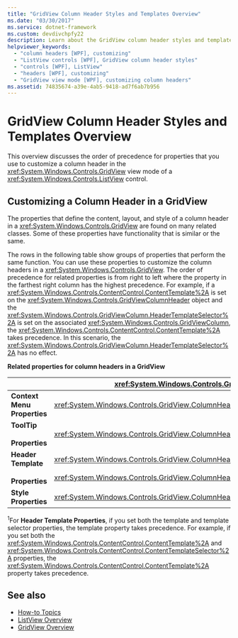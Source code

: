 ```yaml
---
title: "GridView Column Header Styles and Templates Overview"
ms.date: "03/30/2017"
ms.service: dotnet-framework
ms.custom: devdivchpfy22
description: Learn about the GridView column header styles and templates.
helpviewer_keywords: 
  - "column headers [WPF], customizing"
  - "ListView controls [WPF], GridView column header styles"
  - "controls [WPF], ListView"
  - "headers [WPF], customizing"
  - "GridView view mode [WPF], customizing column headers"
ms.assetid: 74835674-a39e-4ab5-9418-ad7f6ab7b956
---
```

# GridView Column Header Styles and Templates Overview

This overview discusses the order of precedence for properties that you use to customize a column header in the <xref:System.Windows.Controls.GridView> view mode of a <xref:System.Windows.Controls.ListView> control.

## Customizing a Column Header in a GridView

The properties that define the content, layout, and style of a column header in a <xref:System.Windows.Controls.GridView> are found on many related classes. Some of these properties have functionality that is similar or the same.

The rows in the following table show groups of properties that perform the same function. You can use these properties to customize the column headers in a <xref:System.Windows.Controls.GridView>. The order of precedence for related properties is from right to left where the property in the farthest right column has the highest precedence. For example, if a <xref:System.Windows.Controls.ContentControl.ContentTemplate%2A> is set on the <xref:System.Windows.Controls.GridViewColumnHeader> object and the <xref:System.Windows.Controls.GridViewColumn.HeaderTemplateSelector%2A> is set on the associated <xref:System.Windows.Controls.GridViewColumn>, the <xref:System.Windows.Controls.ContentControl.ContentTemplate%2A> takes precedence. In this scenario, the <xref:System.Windows.Controls.GridViewColumn.HeaderTemplateSelector%2A> has no effect.

**Related properties for column headers in a GridView**

|  | <xref:System.Windows.Controls.GridView> | <xref:System.Windows.Controls.GridViewColumn> |<xref:System.Windows.Controls.GridViewColumnHeader>|
|-|-|-|-|
|**Context Menu Properties**|<xref:System.Windows.Controls.GridView.ColumnHeaderContextMenu%2A>|Not applicable|<xref:System.Windows.FrameworkElement.ContextMenu%2A>|
|**ToolTip**<br /><br /> **Properties**|<xref:System.Windows.Controls.GridView.ColumnHeaderToolTip%2A>|Not applicable|<xref:System.Windows.FrameworkElement.ToolTip%2A>|
|**Header Template**<br /><br /> **Properties**|<xref:System.Windows.Controls.GridView.ColumnHeaderTemplate%2A> <sup>1</sup>/<br /><br /> <xref:System.Windows.Controls.GridView.ColumnHeaderTemplateSelector%2A>|<xref:System.Windows.Controls.GridViewColumn.HeaderTemplate%2A> <sup>1</sup>/<br /><br /> <xref:System.Windows.Controls.GridViewColumn.HeaderTemplateSelector%2A>|<xref:System.Windows.Controls.ContentControl.ContentTemplate%2A> <sup>1</sup>/<br /><br /> <xref:System.Windows.Controls.ContentControl.ContentTemplateSelector%2A>|
|**Style Properties**|<xref:System.Windows.Controls.GridView.ColumnHeaderContainerStyle%2A>|<xref:System.Windows.Controls.GridViewColumn.HeaderContainerStyle%2A>|<xref:System.Windows.FrameworkElement.Style%2A>|

<sup>1</sup>For **Header Template Properties**, if you set both the template and template selector properties, the template property takes precedence. For example, if you set both the <xref:System.Windows.Controls.ContentControl.ContentTemplate%2A> and <xref:System.Windows.Controls.ContentControl.ContentTemplateSelector%2A> properties, the <xref:System.Windows.Controls.ContentControl.ContentTemplate%2A> property takes precedence.

## See also

- [How-to Topics](listview-how-to-topics.md)
- [ListView Overview](listview-overview.md)
- [GridView Overview](gridview-overview.md)
